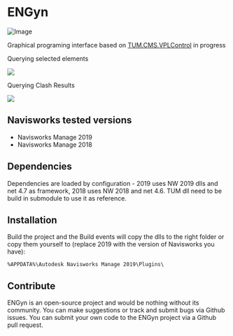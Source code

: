 # ENGyn

![Image](https://github.com/ENGworks-DEV/ENGyn/tree/master/tools/ENGyn-300x138.png)

Graphical programing interface based on [TUM.CMS.VPLControl](https://github.com/tumcms/TUM.CMS.VPLControl) in progress

Querying selected elements

![](https://media.giphy.com/media/9JrzovA2JPoX95CBc8/giphy.gif)

Querying Clash Results

![](https://media.giphy.com/media/1fmx4BFwHO7Nez3PCm/200w_d.gif)

## Navisworks tested versions

* Navisworks Manage 2019
* Navisworks Manage 2018

## Dependencies
Dependencies are loaded by configuration - 2019 uses NW 2019 dlls and net 4.7 as framework, 2018 uses NW 2018 and net 4.6.
TUM dll need to be build in submodule to use it as reference.

## Installation
Build the project and the Build events will copy the dlls to the right folder or copy them yourself to (replace 2019 with the version of Navisworks you have):

``` %APPDATA%\Autodesk Navisworks Manage 2019\Plugins\  ```

## Contribute ##

ENGyn is an open-source project and would be nothing without its community. You can make suggestions or track and submit bugs via Github issues.  You can submit your own code to the ENGyn project via a Github pull request.
